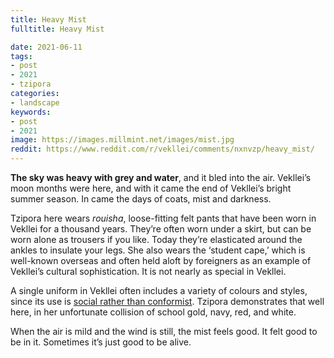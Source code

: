```yaml
---
title: Heavy Mist
fulltitle: Heavy Mist

date: 2021-06-11
tags:
- post
- 2021
- tzipora
categories:
- landscape
keywords:
- post
- 2021
image: https://images.millmint.net/images/mist.jpg
reddit: https://www.reddit.com/r/vekllei/comments/nxnvzp/heavy_mist/
---
```


**The sky was heavy with grey and water**, and it bled into the air. Vekllei’s moon months were here, and with it came the end of Vekllei’s bright summer season. In came the days of coats, mist and darkness.

Tzipora here wears *rouisha*, loose-fitting felt pants that have been worn in Vekllei for a thousand years. They’re often worn under a skirt, but can be worn alone as trousers if you like. Today they’re elasticated around the ankles to insulate your legs. She also wears the ‘student cape,’ which is well-known overseas and often held aloft by foreigners as an example of Vekllei’s cultural sophistication. It is not nearly as special in Vekllei.

A single uniform in Vekllei often includes a variety of colours and styles, since its use is [social rather than conformist](https://millmint.net/posts/2020-09-08-uniforms/). Tzipora demonstrates that well here, in her unfortunate collision of school gold, navy, red, and white.

When the air is mild and the wind is still, the mist feels good. It felt good to be in it. Sometimes it’s just good to be alive.
